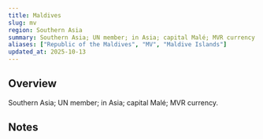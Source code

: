 ```yaml
---
title: Maldives
slug: mv
region: Southern Asia
summary: Southern Asia; UN member; in Asia; capital Malé; MVR currency.
aliases: ["Republic of the Maldives", "MV", "Maldive Islands"]
updated_at: 2025-10-13
---
```


## Overview

Southern Asia; UN member; in Asia; capital Malé; MVR currency.

## Notes

<!-- Add your first note below -->
